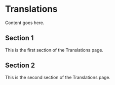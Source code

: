 # Translations

Content goes here.

## Section 1

This is the first section of the Translations page.

## Section 2

This is the second section of the Translations page.

